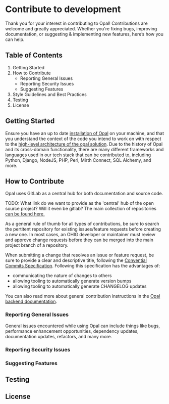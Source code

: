 # Contribute to development

Thank you for your interest in contributing to Opal! Contributions are welcome and greatly appreciated. Whether you're fixing bugs, improving documentation, or suggesting & implementing new features, here’s how you can help.

## Table of Contents

1. Getting Started
2. How to Contribute
    * Reporting General Issues
    * Reporting Security Issues
    * Suggesting Features
3. Style Guidelines and Best Practices
4. Testing
5. License

## Getting Started

Ensure you have an up to date [installation of Opal](setup.md#set-up-a-local-development-environment) on your machine, and that you understand the context of the code you intend to work on with respect to the [high-level architecture of the opal solution](architecture/index.md#high-level-architecture).
Due to the history of Opal and its cross-domain functionality, there are many different frameworks and languages used in our tech stack that can be contributed to, including Python, Django, NodeJS, PHP, Perl, Mirth Connect, SQL Alchemy, and more.

## How to Contribute

Opal uses GitLab as a central hub for both documentation and source code.

TODO: What link do we want to provide as the 'central' hub of the open source project? Will it even be gitlab?
The main collection of repositories [can be found here.](https://gitlab.com/opalmedapps)

As a general rule of thumb for all types of contributions, be sure to search the pertitent repository for existing issues/feature requests before creating a new one.
In most cases, an OHIG developer or maintainer must review and approve change requests before they can be merged into the main project branch of a repository.

When submitting a change that resolves an issue or feature request, be sure to provide a clear and descriptive title, following the [Convential Commits Specification](https://www.conventionalcommits.org/en/v1.0.0/).
Following this specification has the advantages of:

* communicating the nature of changes to others
* allowing tooling to automatically generate version bumps
* allowing tooling to automatically generate CHANGELOG updates

<!-- Please do not force push to your PR's branch after you have created your PR, as doing so forces us to review the whole PR again. This makes it harder for us to review your work because we don't know what has changed. -->
<!-- PRs will always be squashed by us when we merge your work. Commit as many times as you need in this branch. -->

You can also read more about general contribution instructions in the [Opal backend documentation](https://opalmedapps.gitlab.io/backend/#contributing).

### Reporting General Issues

General issues encountered while using Opal can include things like bugs, performance enhancement opportunities, dependency updates, documentation updates, refactors, and many more.

### Reporting Security Issues

### Suggesting Features

## Testing

## License
